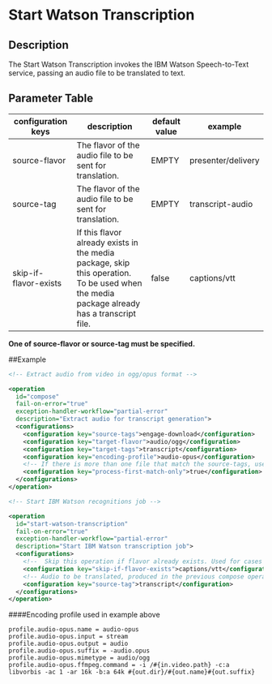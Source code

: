 # Start Watson Transcription
## Description

The Start Watson Transcription invokes the IBM Watson Speech-to-Text service, passing an audio file to be translated to 
text.

## Parameter Table

|configuration keys|description|default value|example|
|------------------|-------|-----------|-------------|
|source-flavor|The flavor of the audio file to be sent for translation.|EMPTY|presenter/delivery|
|source-tag|The flavor of the audio file to be sent for translation.|EMPTY|transcript-audio|
|skip-if-flavor-exists|If this flavor already exists in the media package, skip this operation.<br/>To be used when the media package already has a transcript file.|false|captions/vtt|

**One of source-flavor or source-tag must be specified.**

##Example
```xml
<!-- Extract audio from video in ogg/opus format -->

<operation
  id="compose"
  fail-on-error="true"
  exception-handler-workflow="partial-error"
  description="Extract audio for transcript generation">
  <configurations>
    <configuration key="source-tags">engage-download</configuration>
    <configuration key="target-flavor">audio/ogg</configuration>
    <configuration key="target-tags">transcript</configuration>
    <configuration key="encoding-profile">audio-opus</configuration>
    <!-- If there is more than one file that match the source-tags, use only the first one -->
    <configuration key="process-first-match-only">true</configuration>
  </configurations>
</operation>

<!-- Start IBM Watson recognitions job -->

<operation
  id="start-watson-transcription"
  fail-on-error="true"
  exception-handler-workflow="partial-error"
  description="Start IBM Watson transcription job">
  <configurations>
    <!--  Skip this operation if flavor already exists. Used for cases when mp already has captions. -->
    <configuration key="skip-if-flavor-exists">captions/vtt</configuration>
    <!-- Audio to be translated, produced in the previous compose operation -->
    <configuration key="source-tag">transcript</configuration>
  </configurations>
</operation>
```

####Encoding profile used in example above
```
profile.audio-opus.name = audio-opus
profile.audio-opus.input = stream
profile.audio-opus.output = audio
profile.audio-opus.suffix = -audio.opus
profile.audio-opus.mimetype = audio/ogg
profile.audio-opus.ffmpeg.command = -i /#{in.video.path} -c:a libvorbis -ac 1 -ar 16k -b:a 64k #{out.dir}/#{out.name}#{out.suffix}
```
